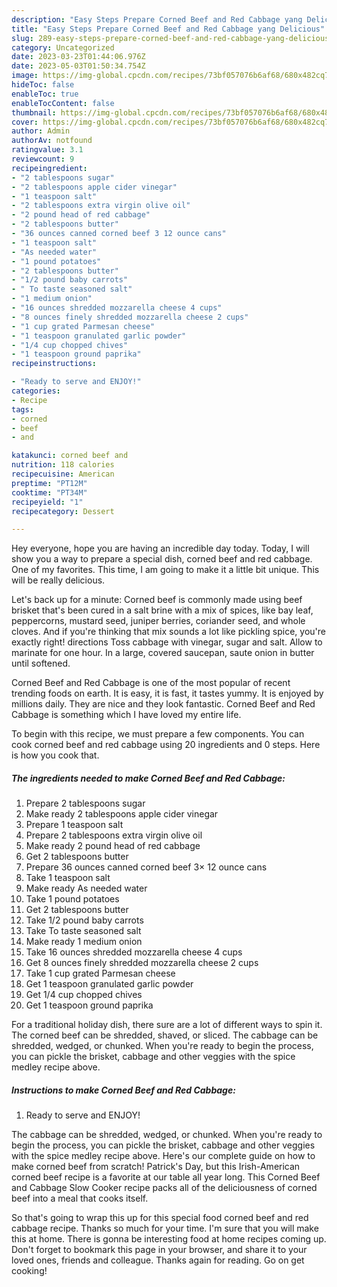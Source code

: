 ```yaml
---
description: "Easy Steps Prepare Corned Beef and Red Cabbage yang Delicious"
title: "Easy Steps Prepare Corned Beef and Red Cabbage yang Delicious"
slug: 289-easy-steps-prepare-corned-beef-and-red-cabbage-yang-delicious
category: Uncategorized
date: 2023-03-23T01:44:06.976Z
date: 2023-05-03T01:50:34.754Z
image: https://img-global.cpcdn.com/recipes/73bf057076b6af68/680x482cq70/corned-beef-and-red-cabbage-recipe-main-photo.jpg
hideToc: false
enableToc: true
enableTocContent: false
thumbnail: https://img-global.cpcdn.com/recipes/73bf057076b6af68/680x482cq70/corned-beef-and-red-cabbage-recipe-main-photo.jpg
cover: https://img-global.cpcdn.com/recipes/73bf057076b6af68/680x482cq70/corned-beef-and-red-cabbage-recipe-main-photo.jpg
author: Admin
authorAv: notfound
ratingvalue: 3.1
reviewcount: 9
recipeingredient:
- "2 tablespoons sugar"
- "2 tablespoons apple cider vinegar"
- "1 teaspoon salt"
- "2 tablespoons extra virgin olive oil"
- "2 pound head of red cabbage"
- "2 tablespoons butter"
- "36 ounces canned corned beef 3 12 ounce cans"
- "1 teaspoon salt"
- "As needed water"
- "1 pound potatoes"
- "2 tablespoons butter"
- "1/2 pound baby carrots"
- " To taste seasoned salt"
- "1 medium onion"
- "16 ounces shredded mozzarella cheese 4 cups"
- "8 ounces finely shredded mozzarella cheese 2 cups"
- "1 cup grated Parmesan cheese"
- "1 teaspoon granulated garlic powder"
- "1/4 cup chopped chives"
- "1 teaspoon ground paprika"
recipeinstructions:

- "Ready to serve and ENJOY!"
categories:
- Recipe
tags:
- corned
- beef
- and

katakunci: corned beef and 
nutrition: 118 calories
recipecuisine: American
preptime: "PT12M"
cooktime: "PT34M"
recipeyield: "1"
recipecategory: Dessert

---
```



Hey everyone, hope you are having an incredible day today. Today, I will show you a way to prepare a special dish, corned beef and red cabbage. One of my favorites. This time, I am going to make it a little bit unique. This will be really delicious.

Let&#39;s back up for a minute: Corned beef is commonly made using beef brisket that&#39;s been cured in a salt brine with a mix of spices, like bay leaf, peppercorns, mustard seed, juniper berries, coriander seed, and whole cloves. And if you&#39;re thinking that mix sounds a lot like pickling spice, you&#39;re exactly right! directions Toss cabbage with vinegar, sugar and salt. Allow to marinate for one hour. In a large, covered saucepan, saute onion in butter until softened.

Corned Beef and Red Cabbage is one of the most popular of recent trending foods on earth. It is easy, it is fast, it tastes yummy. It is enjoyed by millions daily. They are nice and they look fantastic. Corned Beef and Red Cabbage is something which I have loved my entire life.


To begin with this recipe, we must prepare a few components. You can cook corned beef and red cabbage using 20 ingredients and 0 steps. Here is how you cook that.

<!--inarticleads1-->

##### The ingredients needed to make Corned Beef and Red Cabbage:

1. Prepare 2 tablespoons sugar
1. Make ready 2 tablespoons apple cider vinegar
1. Prepare 1 teaspoon salt
1. Prepare 2 tablespoons extra virgin olive oil
1. Make ready 2 pound head of red cabbage
1. Get 2 tablespoons butter
1. Prepare 36 ounces canned corned beef 3× 12 ounce cans
1. Take 1 teaspoon salt
1. Make ready As needed water
1. Take 1 pound potatoes
1. Get 2 tablespoons butter
1. Take 1/2 pound baby carrots
1. Take  To taste seasoned salt
1. Make ready 1 medium onion
1. Take 16 ounces shredded mozzarella cheese 4 cups
1. Get 8 ounces finely shredded mozzarella cheese 2 cups
1. Take 1 cup grated Parmesan cheese
1. Get 1 teaspoon granulated garlic powder
1. Get 1/4 cup chopped chives
1. Get 1 teaspoon ground paprika


For a traditional holiday dish, there sure are a lot of different ways to spin it. The corned beef can be shredded, shaved, or sliced. The cabbage can be shredded, wedged, or chunked. When you&#39;re ready to begin the process, you can pickle the brisket, cabbage and other veggies with the spice medley recipe above. 

<!--inarticleads2-->

##### Instructions to make Corned Beef and Red Cabbage:


1. Ready to serve and ENJOY!

The cabbage can be shredded, wedged, or chunked. When you&#39;re ready to begin the process, you can pickle the brisket, cabbage and other veggies with the spice medley recipe above. Here&#39;s our complete guide on how to make corned beef from scratch! Patrick&#39;s Day, but this Irish-American corned beef recipe is a favorite at our table all year long. This Corned Beef and Cabbage Slow Cooker recipe packs all of the deliciousness of corned beef into a meal that cooks itself. 

So that's going to wrap this up for this special food corned beef and red cabbage recipe. Thanks so much for your time. I'm sure that you will make this at home. There is gonna be interesting food at home recipes coming up. Don't forget to bookmark this page in your browser, and share it to your loved ones, friends and colleague. Thanks again for reading. Go on get cooking!
